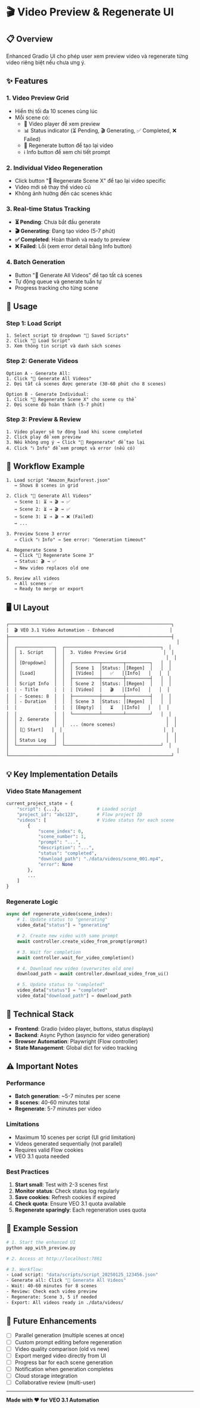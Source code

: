 # 🎬 Video Preview & Regenerate UI

## 📋 Overview

Enhanced Gradio UI cho phép user xem preview video và regenerate từng video riêng biệt nếu chưa ưng ý.

## ✨ Features

### 1. **Video Preview Grid**
- Hiển thị tối đa 10 scenes cùng lúc
- Mỗi scene có:
  - 🎥 Video player để xem preview
  - 📊 Status indicator (⏳ Pending, 🎬 Generating, ✅ Completed, ❌ Failed)
  - 🔄 Regenerate button để tạo lại video
  - ℹ️ Info button để xem chi tiết prompt

### 2. **Individual Video Regeneration**
- Click button "🔄 Regenerate Scene X" để tạo lại video specific
- Video mới sẽ thay thế video cũ
- Không ảnh hưởng đến các scenes khác

### 3. **Real-time Status Tracking**
- **⏳ Pending**: Chưa bắt đầu generate
- **🎬 Generating**: Đang tạo video (5-7 phút)
- **✅ Completed**: Hoàn thành và ready to preview
- **❌ Failed**: Lỗi (xem error detail bằng Info button)

### 4. **Batch Generation**
- Button "🚀 Generate All Videos" để tạo tất cả scenes
- Tự động queue và generate tuần tự
- Progress tracking cho từng scene

## 🚀 Usage

### Step 1: Load Script
```
1. Select script từ dropdown "📄 Saved Scripts"
2. Click "📂 Load Script"
3. Xem thông tin script và danh sách scenes
```

### Step 2: Generate Videos
```
Option A - Generate All:
1. Click "🚀 Generate All Videos"
2. Đợi tất cả scenes được generate (30-60 phút cho 8 scenes)

Option B - Generate Individual:
1. Click "🔄 Regenerate Scene X" cho scene cụ thể
2. Đợi scene đó hoàn thành (5-7 phút)
```

### Step 3: Preview & Review
```
1. Video player sẽ tự động load khi scene completed
2. Click play để xem preview
3. Nếu không ưng ý → Click "🔄 Regenerate" để tạo lại
4. Click "ℹ️ Info" để xem prompt và error (nếu có)
```

## 🎯 Workflow Example

```
1. Load script "Amazon_Rainforest.json"
   → Shows 8 scenes in grid

2. Click "🚀 Generate All Videos"
   → Scene 1: ⏳ → 🎬 → ✅
   → Scene 2: ⏳ → 🎬 → ✅
   → Scene 3: ⏳ → 🎬 → ❌ (Failed)
   → ...

3. Preview Scene 3 error
   → Click "ℹ️ Info" → See error: "Generation timeout"

4. Regenerate Scene 3
   → Click "🔄 Regenerate Scene 3"
   → Status: 🎬 → ✅
   → New video replaces old one

5. Review all videos
   → All scenes ✅
   → Ready to merge or export
```

## 🖥️ UI Layout

```
┌─────────────────────────────────────────────────────────────┐
│  🎬 VEO 3.1 Video Automation - Enhanced                     │
├─────────────────────────────────────────────────────────────┤
│                                                               │
│  ┌──────────────┐  ┌────────────────────────────────────┐  │
│  │ 1. Script    │  │  3. Video Preview Grid              │  │
│  │              │  │                                      │  │
│  │ [Dropdown]   │  │  ┌──────────┬────────┬─────────┐   │  │
│  │              │  │  │ Scene 1  │Status: │[Regen]  │   │  │
│  │ [Load]       │  │  │ [Video]  │   ✅   │[Info]   │   │  │
│  │              │  │  ├──────────┼────────┼─────────┤   │  │
│  │ Script Info  │  │  │ Scene 2  │Status: │[Regen]  │   │  │
│  │ - Title      │  │  │ [Video]  │   🎬   │[Info]   │   │  │
│  │ - Scenes: 8  │  │  ├──────────┼────────┼─────────┤   │  │
│  │ - Duration   │  │  │ Scene 3  │Status: │[Regen]  │   │  │
│  │              │  │  │ [Empty]  │   ⏳   │[Info]   │   │  │
│  │              │  │  └──────────┴────────┴─────────┘   │  │
│  │ 2. Generate  │  │                                      │  │
│  │              │  │  ... (more scenes)                   │  │
│  │ [🚀 Start]   │  │                                      │  │
│  │              │  │                                      │  │
│  │ Status Log   │  │                                      │  │
│  └──────────────┘  └────────────────────────────────────┘  │
│                                                               │
└─────────────────────────────────────────────────────────────┘
```

## 💡 Key Implementation Details

### Video State Management
```python
current_project_state = {
    "script": {...},              # Loaded script
    "project_id": "abc123",       # Flow project ID
    "videos": [                   # Video status for each scene
        {
            "scene_index": 0,
            "scene_number": 1,
            "prompt": "...",
            "description": "...",
            "status": "completed",
            "download_path": "./data/videos/scene_001.mp4",
            "error": None
        },
        ...
    ]
}
```

### Regenerate Logic
```python
async def regenerate_video(scene_index):
    # 1. Update status to "generating"
    video_data["status"] = "generating"

    # 2. Create new video with same prompt
    await controller.create_video_from_prompt(prompt)

    # 3. Wait for completion
    await controller.wait_for_video_completion()

    # 4. Download new video (overwrites old one)
    download_path = await controller.download_video_from_ui()

    # 5. Update status to "completed"
    video_data["status"] = "completed"
    video_data["download_path"] = download_path
```

## 🔧 Technical Stack

- **Frontend**: Gradio (video player, buttons, status displays)
- **Backend**: Async Python (asyncio for video generation)
- **Browser Automation**: Playwright (Flow controller)
- **State Management**: Global dict for video tracking

## ⚠️ Important Notes

### Performance
- **Batch generation**: ~5-7 minutes per scene
- **8 scenes**: 40-60 minutes total
- **Regenerate**: 5-7 minutes per video

### Limitations
- Maximum 10 scenes per script (UI grid limitation)
- Videos generated sequentially (not parallel)
- Requires valid Flow cookies
- VEO 3.1 quota needed

### Best Practices

1. **Start small**: Test with 2-3 scenes first
2. **Monitor status**: Check status log regularly
3. **Save cookies**: Refresh cookies if expired
4. **Check quota**: Ensure VEO 3.1 quota available
5. **Regenerate sparingly**: Each regeneration uses quota

## 📝 Example Session

```bash
# 1. Start the enhanced UI
python app_with_preview.py

# 2. Access at http://localhost:7861

# 3. Workflow:
- Load script: "data/scripts/script_20250125_123456.json"
- Generate all: Click "🚀 Generate All Videos"
- Wait: 40-60 minutes for 8 scenes
- Review: Check each video preview
- Regenerate: Scene 3, 5 if needed
- Export: All videos ready in ./data/videos/
```

## 🎯 Future Enhancements

- [ ] Parallel generation (multiple scenes at once)
- [ ] Custom prompt editing before regeneration
- [ ] Video quality comparison (old vs new)
- [ ] Export merged video directly from UI
- [ ] Progress bar for each scene generation
- [ ] Notification when generation completes
- [ ] Cloud storage integration
- [ ] Collaborative review (multi-user)

---

**Made with ❤️ for VEO 3.1 Automation**
